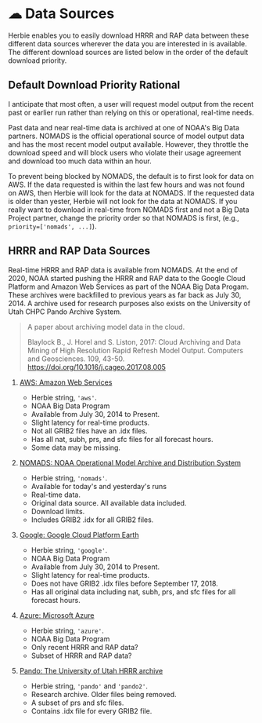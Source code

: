 # ☁ Data Sources

Herbie enables you to easily download HRRR and RAP data between these different data sources wherever the data you are interested in is available. The different download sources are listed below in the order of the default download priority.

## Default Download Priority Rational 
I anticipate that most often, a user will request model output from the recent past or earlier run rather than relying on this or operational, real-time needs. 

Past data and near real-time data is archived at one of NOAA's Big Data partners. NOMADS is the official operational source of model output data and has the most recent model output available. However, they throttle the download speed and will block users who violate their usage agreement and download too much data within an hour. 

To prevent being blocked by NOMADS, the default is to first look for data on AWS. If the data requested is within the last few hours and was not found on AWS, then Herbie will look for the data at NOMADS. If the requested data is older than yester, Herbie will not look for the data at NOMADS. If you really want to download in real-time from NOMADS first and not a Big Data Project partner, change the priority order so that NOMADS is first, (e.g., ``priority=['nomads', ...]``).

## HRRR and RAP Data Sources
Real-time HRRR and RAP data is available from NOMADS. At the end of 
2020, NOAA started pushing the HRRR and RAP data to the Google Cloud 
Platform and Amazon Web Services as part of the NOAA Big Data Progam.
These archives were backfilled to previous years as far back as 
July 30, 2014. A archive used for research purposes also exists 
on the University of Utah CHPC Pando Archive System.

> A paper about archiving model data in the cloud.
> 
> Blaylock B., J. Horel and S. Liston, 2017: Cloud Archiving and Data
> Mining of High Resolution Rapid Refresh Model Output. Computers and
> Geosciences. 109, 43-50. https://doi.org/10.1016/j.cageo.2017.08.005

1. [AWS: Amazon Web Services](https://noaa-hrrr-bdp-pds.s3.amazonaws.com/)
    - Herbie string, `'aws'`.
    - NOAA Big Data Program
    - Available from July 30, 2014 to Present.
    - Slight latency for real-time products.
    - Not all GRIB2 files have an .idx files.
    - Has all nat, subh, prs, and sfc files for all forecast hours.
    - Some data may be missing.

1. [NOMADS: NOAA Operational Model Archive and Distribution System](https://nomads.ncep.noaa.gov/)
    - Herbie string, `'nomads'`.
    - Available for today's and yesterday's runs
    - Real-time data.
    - Original data source. All available data included.
    - Download limits.
    - Includes GRIB2 .idx for all GRIB2 files.

1. [Google: Google Cloud Platform Earth](https://console.cloud.google.com/storage/browser/high-resolution-rapid-refresh)
    - Herbie string, `'google'`.
    - NOAA Big Data Program
    - Available from July 30, 2014 to Present.
    - Slight latency for real-time products.
    - Does not have GRIB2 .idx files before September 17, 2018.
    - Has all original data including nat, subh, prs, and sfc files 
      for all forecast hours.

1. [Azure: Microsoft Azure](https://github.com/microsoft/AIforEarthDataSets/blob/main/data/noaa-hrrr.md)
    - Herbie string, `'azure'`.
    - NOAA Big Data Program
    - Only recent HRRR and RAP data?
    - Subset of HRRR and RAP data?

1. [Pando: The University of Utah HRRR archive](http://hrrr.chpc.utah.edu/)
    - Herbie string, `'pando'` and `'pando2'`.
    - Research archive. Older files being removed.
    - A subset of prs and sfc files.
    - Contains .idx file for every GRIB2 file.

